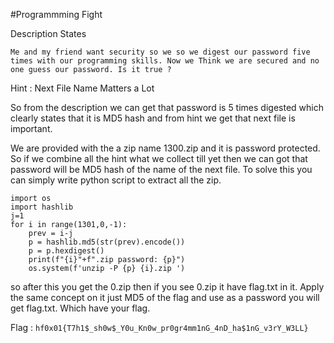 #Programmming Fight 

Description States 

`Me and my friend want security so we so we digest our password five times with our programming skills. Now we Think we are secured and no one guess our password. Is it true ?`

Hint : Next File Name Matters a Lot


So from the description we can get that password is 5 times digested which clearly states that it is MD5 hash and from hint we get that next file is important.

We are provided with the a zip name 1300.zip and it is password protected. So if we combine all the hint what we collect till yet then we can got that password will be MD5 hash of the name of the next file. To solve this you can simply write python script to extract all the zip.

```
import os
import hashlib
j=1
for i in range(1301,0,-1):
	prev = i-j
	p = hashlib.md5(str(prev).encode())
	p = p.hexdigest()
	print(f"{i}"+f".zip password: {p}")
	os.system(f'unzip -P {p} {i}.zip ')

```
so after this you get the 0.zip then if you see 0.zip it have flag.txt in it. Apply the same concept on it just MD5 of the flag and use as a password you will get flag.txt. Which have your flag.


Flag : `hf0x01{T7h1$_sh0w$_Y0u_Kn0w_pr0gr4mm1nG_4nD_ha$1nG_v3rY_W3LL}`